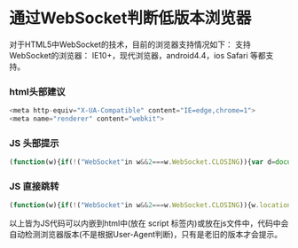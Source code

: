 # 通过WebSocket判断低版本浏览器

对于HTML5中WebSocket的技术，目前的浏览器支持情况如下：
支持WebSocket的浏览器：
IE10+，现代浏览器，android4.4，ios Safari 等都支持。


### html头部建议
```js
<meta http-equiv="X-UA-Compatible" content="IE=edge,chrome=1">
<meta name="renderer" content="webkit">
```
### JS 头部提示
```js
(function(w){if(!("WebSocket"in w&&2===w.WebSocket.CLOSING)){var d=document.createElement("div");d.className="browsehappy";d.innerHTML='<div style="width:100%;height:100px;font-size:20px;line-height:100px;text-align:center;background-color:#E90D24;color:#fff;margin-bottom:40px;">\u4f60\u7684\u6d4f\u89c8\u5668\u5b9e\u5728<strong>\u592a\u592a\u65e7\u4e86</strong>\uff0c\u592a\u592a\u65e7\u4e86 <a target="_blank" href="http://browsehappy.osfipin.com/" style="background-color:#31b0d5;border-color: #269abc;text-decoration: none;padding: 6px 12px;background-image: none;border: 1px solid transparent;border-radius: 4px;color:#FFEB3B;">\u7acb\u5373\u5347\u7ea7</a></div>';var f=function(){var s=document.getElementsByTagName("body")[0];if("undefined"==typeof(s)){setTimeout(f,10)}else{s.insertBefore(d,s.firstChild)}};f()}}(window));
```
### JS 直接跳转
```js
(function(w){if(!("WebSocket"in w&&2===w.WebSocket.CLOSING)){w.location.replace("http://browsehappy.osfipin.com/");}}(window));
```
以上皆为JS代码可以内嵌到html中(放在 script 标签内)或放在js文件中，代码中会自动检测浏览器版本(不是根据User-Agent判断)，只有是老旧的版本才会提示。
